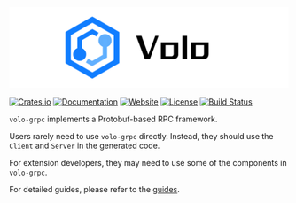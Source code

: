 <picture>
  <source media="(prefers-color-scheme: light)" srcset="https://github.com/cloudwego/volo/raw/main/.github/assets/volo-light.png?sanitize=true" />
  <source media="(prefers-color-scheme: dark)" srcset="https://github.com/cloudwego/volo/raw/main/.github/assets/volo-dark.png?sanitize=true" />
  <img alt="Volo" src="https://github.com/cloudwego/volo/raw/main/.github/assets/volo-light.png?sanitize=true" />
</picture>

[![Crates.io](https://img.shields.io/crates/v/volo-grpc)](https://crates.io/crates/volo-grpc)
[![Documentation](https://docs.rs/volo-grpc/badge.svg)](https://docs.rs/volo-grpc)
[![Website](https://img.shields.io/website?up_message=cloudwego&url=https%3A%2F%2Fwww.cloudwego.io%2F)](https://www.cloudwego.io/)
[![License](https://img.shields.io/crates/l/volo-grpc)](#license)
[![Build Status][actions-badge]][actions-url]

`volo-grpc` implements a Protobuf-based RPC framework.

Users rarely need to use `volo-grpc` directly. Instead, they should use the `Client` and `Server` in the generated code.

For extension developers, they may need to use some of the components in `volo-grpc`.

For detailed guides, please refer to the [guides](https://www.cloudwego.io/docs/volo/).

[actions-badge]: https://github.com/cloudwego/volo/actions/workflows/ci.yaml/badge.svg
[actions-url]: https://github.com/cloudwego/volo/actions
